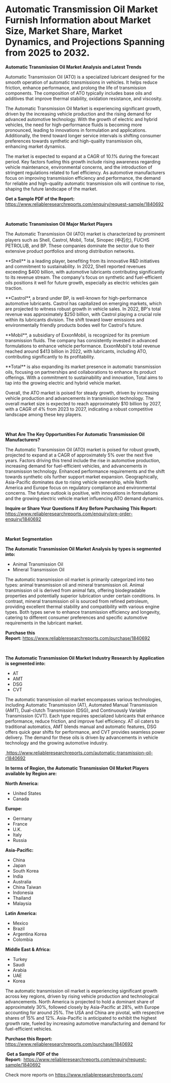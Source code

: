 <p><h1>Automatic Transmission Oil Market Furnish Information about Market Size, Market Share, Market Dynamics, and Projections Spanning from 2025 to 2032.</h1></p><p><strong>Automatic Transmission Oil Market Analysis and Latest Trends</strong></p>
<p><p>Automatic Transmission Oil (ATO) is a specialized lubricant designed for the smooth operation of automatic transmissions in vehicles. It helps reduce friction, enhance performance, and prolong the life of transmission components. The composition of ATO typically includes base oils and additives that improve thermal stability, oxidation resistance, and viscosity.</p><p>The Automatic Transmission Oil Market is experiencing significant growth, driven by the increasing vehicle production and the rising demand for advanced automotive technology. With the growth of electric and hybrid vehicles, the need for high-performance fluids is becoming more pronounced, leading to innovations in formulation and applications. Additionally, the trend toward longer service intervals is shifting consumer preferences towards synthetic and high-quality transmission oils, enhancing market dynamics.</p><p>The market is expected to expand at a CAGR of 10.1% during the forecast period. Key factors fueling this growth include rising awareness regarding vehicle maintenance, environmental concerns, and the introduction of stringent regulations related to fuel efficiency. As automotive manufacturers focus on improving transmission efficiency and performance, the demand for reliable and high-quality automatic transmission oils will continue to rise, shaping the future landscape of the market.</p></p>
<p><strong>Get a Sample PDF of the Report:&nbsp;</strong> <a href="https://www.reliableresearchreports.com/enquiry/request-sample/1840692?utm_campaign=3355&utm_medium=2&utm_source=Github&utm_content=ia&utm_term=04042025&utm_id=automatic-transmission-oil">https://www.reliableresearchreports.com/enquiry/request-sample/1840692</a></p>
<p>&nbsp;</p>
<p><strong>Automatic Transmission Oil Major Market Players</strong></p>
<p><p>The Automatic Transmission Oil (ATO) market is characterized by prominent players such as Shell, Castrol, Mobil, Total, Sinopec (中石化), FUCHS PETROLUB, and BP. These companies dominate the sector due to their extensive product portfolios and strong distribution networks.</p><p>**Shell** is a leading player, benefiting from its innovative R&D initiatives and commitment to sustainability. In 2022, Shell reported revenues exceeding $400 billion, with automotive lubricants contributing significantly to its revenue stream. The company's focus on synthetic and fuel-efficient oils positions it well for future growth, especially as electric vehicles gain traction.</p><p>**Castrol**, a brand under BP, is well-known for high-performance automotive lubricants. Castrol has capitalized on emerging markets, which are projected to witness robust growth in vehicle sales. In 2022, BP's total revenue was approximately $250 billion, with Castrol playing a crucial role within its lubricants division. The shift toward lower emissions and environmentally friendly products bodes well for Castrol's future.</p><p>**Mobil**, a subsidiary of ExxonMobil, is recognized for its premium transmission fluids. The company has consistently invested in advanced formulations to enhance vehicle performance. ExxonMobil's total revenue reached around $413 billion in 2022, with lubricants, including ATO, contributing significantly to its profitability.</p><p>**Total** is also expanding its market presence in automatic transmission oils, focusing on partnerships and collaborations to enhance its product offerings. With a commitment to sustainability and innovation, Total aims to tap into the growing electric and hybrid vehicle market.</p><p>Overall, the ATO market is poised for steady growth, driven by increasing vehicle production and advancements in transmission technology. The overall market size is expected to reach approximately $10 billion by 2027, with a CAGR of 4% from 2023 to 2027, indicating a robust competitive landscape among these key players.</p></p>
<p>&nbsp;</p>
<p><strong>What Are The Key Opportunities For Automatic Transmission Oil Manufacturers?</strong></p>
<p><p>The Automatic Transmission Oil (ATO) market is poised for robust growth, projected to expand at a CAGR of approximately 5% over the next five years. Factors driving this trend include the rise in automotive production, increasing demand for fuel-efficient vehicles, and advancements in transmission technology. Enhanced performance requirements and the shift towards synthetic oils further support market expansion. Geographically, Asia-Pacific dominates due to rising vehicle ownership, while North America and Europe focus on regulatory compliance and environmental concerns. The future outlook is positive, with innovations in formulations and the growing electric vehicle market influencing ATO demand dynamics.</p></p>
<p><strong>Inquire or Share Your Questions If Any Before Purchasing This Report:</strong> <a href="https://www.reliableresearchreports.com/enquiry/pre-order-enquiry/1840692?utm_campaign=3355&utm_medium=2&utm_source=Github&utm_content=ia&utm_term=04042025&utm_id=automatic-transmission-oil">https://www.reliableresearchreports.com/enquiry/pre-order-enquiry/1840692</a></p>
<p>&nbsp;</p>
<p><strong>Market Segmentation</strong></p>
<p><strong>The Automatic Transmission Oil Market Analysis by types is segmented into:</strong></p>
<p><ul><li>Animal Transmission Oil</li><li>Mineral Transmission Oil</li></ul></p>
<p><p>The automatic transmission oil market is primarily categorized into two types: animal transmission oil and mineral transmission oil. Animal transmission oil is derived from animal fats, offering biodegradable properties and potentially superior lubrication under certain conditions. In contrast, mineral transmission oil is sourced from refined petroleum, providing excellent thermal stability and compatibility with various engine types. Both types serve to enhance transmission efficiency and longevity, catering to different consumer preferences and specific automotive requirements in the lubricant market.</p></p>
<p><strong>Purchase this Report:&nbsp;</strong><a href="https://www.reliableresearchreports.com/purchase/1840692?utm_campaign=3355&utm_medium=2&utm_source=Github&utm_content=ia&utm_term=04042025&utm_id=automatic-transmission-oil">https://www.reliableresearchreports.com/purchase/1840692</a></p>
<p>&nbsp;</p>
<p><strong>The Automatic Transmission Oil Market Industry Research by Application is segmented into:</strong></p>
<p><ul><li>AT</li><li>AMT</li><li>DSG</li><li>CVT</li></ul></p>
<p><p>The automatic transmission oil market encompasses various technologies, including Automatic Transmission (AT), Automated Manual Transmission (AMT), Dual-clutch Transmission (DSG), and Continuously Variable Transmission (CVT). Each type requires specialized lubricants that enhance performance, reduce friction, and improve fuel efficiency. AT oil caters to traditional automatics, AMT blends manual and automatic features, DSG offers quick gear shifts for performance, and CVT provides seamless power delivery. The demand for these oils is driven by advancements in vehicle technology and the growing automotive industry.</p></p>
<p><a href="https://www.reliableresearchreports.com/automatic-transmission-oil-r1840692?utm_campaign=3355&utm_medium=2&utm_source=Github&utm_content=ia&utm_term=04042025&utm_id=automatic-transmission-oil">&nbsp;https://www.reliableresearchreports.com/automatic-transmission-oil-r1840692</a></p>
<p><strong>In terms of Region, the Automatic Transmission Oil Market Players available by Region are:</strong></p>
<p>
    <p> <strong> North America: </strong>
        <ul>
            <li>United States</li>
            <li>Canada</li>
        </ul>
        </p> 
    <p> <strong> Europe: </strong>
        <ul>
            <li>Germany</li>
            <li>France</li>
            <li>U.K.</li>
            <li>Italy</li>
            <li>Russia</li>
        </ul>
        </p> 
    <p> <strong> Asia-Pacific: </strong>
        <ul>
            <li>China</li>
            <li>Japan</li>
            <li>South Korea</li>
            <li>India</li>
            <li>Australia</li>
            <li>China Taiwan</li>
            <li>Indonesia</li>
            <li>Thailand</li>
            <li>Malaysia</li>
        </ul>
        </p> 
    <p> <strong> Latin America: </strong>
        <ul>
            <li>Mexico</li>
            <li>Brazil</li>
            <li>Argentina Korea</li>
            <li>Colombia</li>
        </ul>
        </p> 
    <p> <strong> Middle East & Africa: </strong>
        <ul>
            <li>Turkey</li>
            <li>Saudi</li>
            <li>Arabia</li>
            <li>UAE</li>
            <li>Korea</li>
        </ul>
    </p>
    </p>
<p><p>The automatic transmission oil market is experiencing significant growth across key regions, driven by rising vehicle production and technological advancements. North America is projected to hold a dominant share of approximately 30%, followed closely by Asia-Pacific at 28%, with Europe accounting for around 25%. The USA and China are pivotal, with respective shares of 15% and 12%. Asia-Pacific is anticipated to exhibit the highest growth rate, fueled by increasing automotive manufacturing and demand for fuel-efficient vehicles.</p></p>
<p><strong>Purchase this Report: </strong><a href="https://www.reliableresearchreports.com/purchase/1840692?utm_campaign=3355&utm_medium=2&utm_source=Github&utm_content=ia&utm_term=04042025&utm_id=automatic-transmission-oil">https://www.reliableresearchreports.com/purchase/1840692</a></p>
<p>&nbsp;<strong>Get a Sample PDF of the Report:&nbsp;&nbsp;</strong><a href="https://www.reliableresearchreports.com/enquiry/request-sample/1840692?utm_campaign=3355&utm_medium=2&utm_source=Github&utm_content=ia&utm_term=04042025&utm_id=automatic-transmission-oil">https://www.reliableresearchreports.com/enquiry/request-sample/1840692</a></p>
<p><strong></strong></p>
<p>Check more reports on <a href="https://www.reliableresearchreports.com/?utm_campaign=3355&utm_medium=2&utm_source=Github&utm_content=ia&utm_term=04042025&utm_id=automatic-transmission-oil">https://www.reliableresearchreports.com/</a></p>